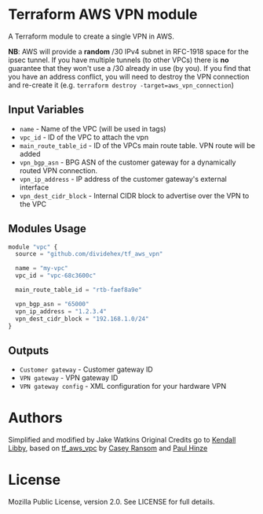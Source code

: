 Terraform AWS VPN module
========================

A Terraform module to create a single VPN in AWS.

**NB**: AWS will provide a **random** /30 IPv4 subnet in RFC-1918 space for the ipsec tunnel.
If you have multiple tunnels (to other VPCs) there is **no** guarantee that they won't use a /30
already in use (by you). If you find that you have an address conflict, you will need to destroy
the VPN connection and re-create it (e.g. `terraform destroy -target=aws_vpn_connection`)

Input Variables
---------------
- `name` - Name of the VPC (will be used in tags)
- `vpc_id` - ID of the VPC to attach the vpn
- `main_route_table_id` - ID of the VPCs main route table. VPN route will be added
- `vpn_bgp_asn` -  BPG ASN of the customer gateway for a dynamically routed VPN connection.
- `vpn_ip_address` - IP address of the customer gateway's external interface
- `vpn_dest_cidr_block` - Internal CIDR block to advertise over the VPN to the VPC


Modules Usage
-------------

```js
module "vpc" {
  source = "github.com/dividehex/tf_aws_vpn"

  name = "my-vpc"
  vpc_id = "vpc-68c3600c"

  main_route_table_id = "rtb-faef8a9e"

  vpn_bgp_asn = "65000"
  vpn_ip_address = "1.2.3.4"
  vpn_dest_cidr_block = "192.168.1.0/24"
}
```


Outputs
-------
- `Customer gateway` - Customer gateway ID
- `VPN gateway` - VPN gateway ID
- `VPN gateway config` - XML configuration for your hardware VPN


Authors
=======

Simplified and modified by Jake Watkins
Original Credits go to [Kendall Libby](https://github.com/klibby), based on [tf_aws_vpc](https://github.com/terraform-community-modules/tf_aws_vpc) by [Casey Ransom](https://github.com/cransom) and [Paul Hinze](https://github.com/phinze)

License
=======
Mozilla Public License, version 2.0. See LICENSE for full details.

